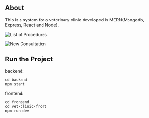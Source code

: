 ## About

This is a system for a veterinary clinic developed in MERN(Mongodb, Express, React and Node).

![List of Procedures](https://erp.emanuelcosta.com.br/img-sistemas/vet-clinic-mern-1.png)

![New Consultation](https://erp.emanuelcosta.com.br/img-sistemas/vet-clinic-mern-2.png)

## Run the Project
backend:
```
cd backend
npm start

```

frontend:
```
cd frontend
cd vet-clinic-front 
npm run dev

```

